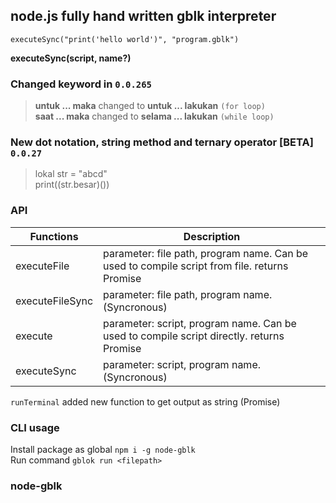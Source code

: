 ## node.js fully hand written gblk interpreter  

```gblk
executeSync("print('hello world')", "program.gblk")
```  
**executeSync(script, name?)**  

### Changed keyword in `0.0.265`  
> **untuk ... maka** changed to **untuk ... lakukan**  `(for loop)`  
> **saat ... maka** changed to **selama ... lakukan**  `(while loop)`  

### New dot notation, string method and ternary operator \[BETA\] `0.0.27`  
> lokal str = "abcd"  
> print((str.besar)())  
  
### API  
| Functions      | Description |
| ----------- | ----------- |
| executeFile      | parameter: file path, program name. Can be used to compile script from file. returns Promise       |
| executeFileSync   | parameter: file path, program name. (Syncronous)       |
| execute   | parameter: script, program name. Can be used to compile script directly. returns Promise        |
| executeSync   | parameter: script, program name. (Syncronous)        |  

`runTerminal` added new function to get output as string (Promise)  

### CLI usage  
Install package as global `npm i -g node-gblk`  
Run command `gblok run <filepath>`  

### node-gblk  

